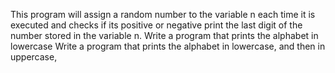 This program will assign a random number to the variable n each time it is executed and checks if its positive or negative
 print the last digit of the number stored in the variable n.
 Write a program that prints the alphabet in lowercase
 Write a program that prints the alphabet in lowercase, and then in uppercase,
 